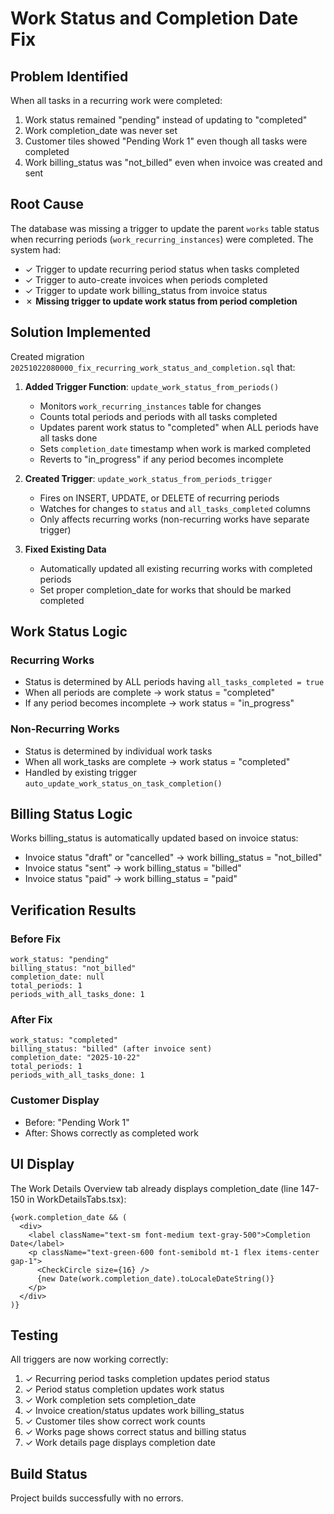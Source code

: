 # Work Status and Completion Date Fix

## Problem Identified

When all tasks in a recurring work were completed:
1. Work status remained "pending" instead of updating to "completed"
2. Work completion_date was never set
3. Customer tiles showed "Pending Work 1" even though all tasks were completed
4. Work billing_status was "not_billed" even when invoice was created and sent

## Root Cause

The database was missing a trigger to update the parent `works` table status when recurring periods (`work_recurring_instances`) were completed. The system had:
- ✓ Trigger to update recurring period status when tasks completed
- ✓ Trigger to auto-create invoices when periods completed
- ✓ Trigger to update work billing_status from invoice status
- ✗ **Missing trigger to update work status from period completion**

## Solution Implemented

Created migration `20251022080000_fix_recurring_work_status_and_completion.sql` that:

1. **Added Trigger Function**: `update_work_status_from_periods()`
   - Monitors `work_recurring_instances` table for changes
   - Counts total periods and periods with all tasks completed
   - Updates parent work status to "completed" when ALL periods have all tasks done
   - Sets `completion_date` timestamp when work is marked completed
   - Reverts to "in_progress" if any period becomes incomplete

2. **Created Trigger**: `update_work_status_from_periods_trigger`
   - Fires on INSERT, UPDATE, or DELETE of recurring periods
   - Watches for changes to `status` and `all_tasks_completed` columns
   - Only affects recurring works (non-recurring works have separate trigger)

3. **Fixed Existing Data**
   - Automatically updated all existing recurring works with completed periods
   - Set proper completion_date for works that should be marked completed

## Work Status Logic

### Recurring Works
- Status is determined by ALL periods having `all_tasks_completed = true`
- When all periods are complete → work status = "completed"
- If any period becomes incomplete → work status = "in_progress"

### Non-Recurring Works
- Status is determined by individual work tasks
- When all work_tasks are complete → work status = "completed"
- Handled by existing trigger `auto_update_work_status_on_task_completion()`

## Billing Status Logic

Works billing_status is automatically updated based on invoice status:
- Invoice status "draft" or "cancelled" → work billing_status = "not_billed"
- Invoice status "sent" → work billing_status = "billed"
- Invoice status "paid" → work billing_status = "paid"

## Verification Results

### Before Fix
```
work_status: "pending"
billing_status: "not_billed"
completion_date: null
total_periods: 1
periods_with_all_tasks_done: 1
```

### After Fix
```
work_status: "completed"
billing_status: "billed" (after invoice sent)
completion_date: "2025-10-22"
total_periods: 1
periods_with_all_tasks_done: 1
```

### Customer Display
- Before: "Pending Work 1"
- After: Shows correctly as completed work

## UI Display

The Work Details Overview tab already displays completion_date (line 147-150 in WorkDetailsTabs.tsx):
```tsx
{work.completion_date && (
  <div>
    <label className="text-sm font-medium text-gray-500">Completion Date</label>
    <p className="text-green-600 font-semibold mt-1 flex items-center gap-1">
      <CheckCircle size={16} />
      {new Date(work.completion_date).toLocaleDateString()}
    </p>
  </div>
)}
```

## Testing

All triggers are now working correctly:
1. ✓ Recurring period tasks completion updates period status
2. ✓ Period status completion updates work status
3. ✓ Work completion sets completion_date
4. ✓ Invoice creation/status updates work billing_status
5. ✓ Customer tiles show correct work counts
6. ✓ Works page shows correct status and billing status
7. ✓ Work details page displays completion date

## Build Status

Project builds successfully with no errors.
